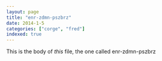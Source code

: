 ```yaml
---
layout: page
title: "enr-zdmn-pszbrz"
date: 2014-1-5
categories: ["corge", "fred"]
indexed: true
---
```

This is the body of _this_ file, the one called enr-zdmn-pszbrz
